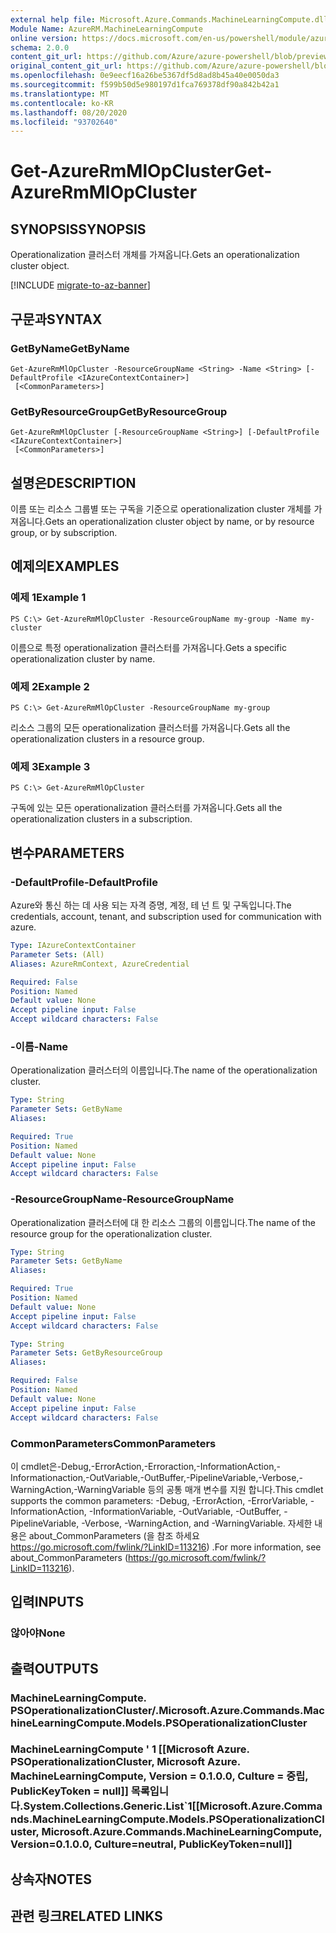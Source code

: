 ```yaml
---
external help file: Microsoft.Azure.Commands.MachineLearningCompute.dll-Help.xml
Module Name: AzureRM.MachineLearningCompute
online version: https://docs.microsoft.com/en-us/powershell/module/azurerm.machinelearningcompute/get-azurermmlopcluster
schema: 2.0.0
content_git_url: https://github.com/Azure/azure-powershell/blob/preview/src/ResourceManager/MachineLearningCompute/Commands.MachineLearningCompute/help/Get-AzureRmMlOpCluster.md
original_content_git_url: https://github.com/Azure/azure-powershell/blob/preview/src/ResourceManager/MachineLearningCompute/Commands.MachineLearningCompute/help/Get-AzureRmMlOpCluster.md
ms.openlocfilehash: 0e9eecf16a26be5367df5d8ad8b45a40e0050da3
ms.sourcegitcommit: f599b50d5e980197d1fca769378df90a842b42a1
ms.translationtype: MT
ms.contentlocale: ko-KR
ms.lasthandoff: 08/20/2020
ms.locfileid: "93702640"
---
```

# <span data-ttu-id="5180f-101">Get-AzureRmMlOpCluster</span><span class="sxs-lookup"><span data-stu-id="5180f-101">Get-AzureRmMlOpCluster</span></span>

## <span data-ttu-id="5180f-102">SYNOPSIS</span><span class="sxs-lookup"><span data-stu-id="5180f-102">SYNOPSIS</span></span>
<span data-ttu-id="5180f-103">Operationalization 클러스터 개체를 가져옵니다.</span><span class="sxs-lookup"><span data-stu-id="5180f-103">Gets an operationalization cluster object.</span></span>

[!INCLUDE [migrate-to-az-banner](../../includes/migrate-to-az-banner.md)]

## <span data-ttu-id="5180f-104">구문과</span><span class="sxs-lookup"><span data-stu-id="5180f-104">SYNTAX</span></span>

### <span data-ttu-id="5180f-105">GetByName</span><span class="sxs-lookup"><span data-stu-id="5180f-105">GetByName</span></span>
```
Get-AzureRmMlOpCluster -ResourceGroupName <String> -Name <String> [-DefaultProfile <IAzureContextContainer>]
 [<CommonParameters>]
```

### <span data-ttu-id="5180f-106">GetByResourceGroup</span><span class="sxs-lookup"><span data-stu-id="5180f-106">GetByResourceGroup</span></span>
```
Get-AzureRmMlOpCluster [-ResourceGroupName <String>] [-DefaultProfile <IAzureContextContainer>]
 [<CommonParameters>]
```

## <span data-ttu-id="5180f-107">설명은</span><span class="sxs-lookup"><span data-stu-id="5180f-107">DESCRIPTION</span></span>
<span data-ttu-id="5180f-108">이름 또는 리소스 그룹별 또는 구독을 기준으로 operationalization cluster 개체를 가져옵니다.</span><span class="sxs-lookup"><span data-stu-id="5180f-108">Gets an operationalization cluster object by name, or by resource group, or by subscription.</span></span>

## <span data-ttu-id="5180f-109">예제의</span><span class="sxs-lookup"><span data-stu-id="5180f-109">EXAMPLES</span></span>

### <span data-ttu-id="5180f-110">예제 1</span><span class="sxs-lookup"><span data-stu-id="5180f-110">Example 1</span></span>
```
PS C:\> Get-AzureRmMlOpCluster -ResourceGroupName my-group -Name my-cluster
```

<span data-ttu-id="5180f-111">이름으로 특정 operationalization 클러스터를 가져옵니다.</span><span class="sxs-lookup"><span data-stu-id="5180f-111">Gets a specific operationalization cluster by name.</span></span>

### <span data-ttu-id="5180f-112">예제 2</span><span class="sxs-lookup"><span data-stu-id="5180f-112">Example 2</span></span>
```
PS C:\> Get-AzureRmMlOpCluster -ResourceGroupName my-group
```

<span data-ttu-id="5180f-113">리소스 그룹의 모든 operationalization 클러스터를 가져옵니다.</span><span class="sxs-lookup"><span data-stu-id="5180f-113">Gets all the operationalization clusters in a resource group.</span></span>

### <span data-ttu-id="5180f-114">예제 3</span><span class="sxs-lookup"><span data-stu-id="5180f-114">Example 3</span></span>
```
PS C:\> Get-AzureRmMlOpCluster
```

<span data-ttu-id="5180f-115">구독에 있는 모든 operationalization 클러스터를 가져옵니다.</span><span class="sxs-lookup"><span data-stu-id="5180f-115">Gets all the operationalization clusters in a subscription.</span></span>

## <span data-ttu-id="5180f-116">변수</span><span class="sxs-lookup"><span data-stu-id="5180f-116">PARAMETERS</span></span>

### <span data-ttu-id="5180f-117">-DefaultProfile</span><span class="sxs-lookup"><span data-stu-id="5180f-117">-DefaultProfile</span></span>
<span data-ttu-id="5180f-118">Azure와 통신 하는 데 사용 되는 자격 증명, 계정, 테 넌 트 및 구독입니다.</span><span class="sxs-lookup"><span data-stu-id="5180f-118">The credentials, account, tenant, and subscription used for communication with azure.</span></span>

```yaml
Type: IAzureContextContainer
Parameter Sets: (All)
Aliases: AzureRmContext, AzureCredential

Required: False
Position: Named
Default value: None
Accept pipeline input: False
Accept wildcard characters: False
```

### <span data-ttu-id="5180f-119">-이름</span><span class="sxs-lookup"><span data-stu-id="5180f-119">-Name</span></span>
<span data-ttu-id="5180f-120">Operationalization 클러스터의 이름입니다.</span><span class="sxs-lookup"><span data-stu-id="5180f-120">The name of the operationalization cluster.</span></span>

```yaml
Type: String
Parameter Sets: GetByName
Aliases: 

Required: True
Position: Named
Default value: None
Accept pipeline input: False
Accept wildcard characters: False
```

### <span data-ttu-id="5180f-121">-ResourceGroupName</span><span class="sxs-lookup"><span data-stu-id="5180f-121">-ResourceGroupName</span></span>
<span data-ttu-id="5180f-122">Operationalization 클러스터에 대 한 리소스 그룹의 이름입니다.</span><span class="sxs-lookup"><span data-stu-id="5180f-122">The name of the resource group for the operationalization cluster.</span></span>

```yaml
Type: String
Parameter Sets: GetByName
Aliases: 

Required: True
Position: Named
Default value: None
Accept pipeline input: False
Accept wildcard characters: False
```

```yaml
Type: String
Parameter Sets: GetByResourceGroup
Aliases: 

Required: False
Position: Named
Default value: None
Accept pipeline input: False
Accept wildcard characters: False
```

### <span data-ttu-id="5180f-123">CommonParameters</span><span class="sxs-lookup"><span data-stu-id="5180f-123">CommonParameters</span></span>
<span data-ttu-id="5180f-124">이 cmdlet은-Debug,-ErrorAction,-Erroraction,-InformationAction,-Informationaction,-OutVariable,-OutBuffer,-PipelineVariable,-Verbose,-WarningAction,-WarningVariable 등의 공통 매개 변수를 지원 합니다.</span><span class="sxs-lookup"><span data-stu-id="5180f-124">This cmdlet supports the common parameters: -Debug, -ErrorAction, -ErrorVariable, -InformationAction, -InformationVariable, -OutVariable, -OutBuffer, -PipelineVariable, -Verbose, -WarningAction, and -WarningVariable.</span></span> <span data-ttu-id="5180f-125">자세한 내용은 about_CommonParameters (을 참조 하세요 https://go.microsoft.com/fwlink/?LinkID=113216) .</span><span class="sxs-lookup"><span data-stu-id="5180f-125">For more information, see about_CommonParameters (https://go.microsoft.com/fwlink/?LinkID=113216).</span></span>

## <span data-ttu-id="5180f-126">입력</span><span class="sxs-lookup"><span data-stu-id="5180f-126">INPUTS</span></span>

### <span data-ttu-id="5180f-127">않아야</span><span class="sxs-lookup"><span data-stu-id="5180f-127">None</span></span>

## <span data-ttu-id="5180f-128">출력</span><span class="sxs-lookup"><span data-stu-id="5180f-128">OUTPUTS</span></span>

### <span data-ttu-id="5180f-129">MachineLearningCompute. PSOperationalizationCluster/.</span><span class="sxs-lookup"><span data-stu-id="5180f-129">Microsoft.Azure.Commands.MachineLearningCompute.Models.PSOperationalizationCluster</span></span>

### <span data-ttu-id="5180f-130">MachineLearningCompute ' 1 [[Microsoft Azure. PSOperationalizationCluster, Microsoft Azure. MachineLearningCompute, Version = 0.1.0.0, Culture = 중립, PublicKeyToken = null]] 목록입니다.</span><span class="sxs-lookup"><span data-stu-id="5180f-130">System.Collections.Generic.List\`1[[Microsoft.Azure.Commands.MachineLearningCompute.Models.PSOperationalizationCluster, Microsoft.Azure.Commands.MachineLearningCompute, Version=0.1.0.0, Culture=neutral, PublicKeyToken=null]]</span></span>

## <span data-ttu-id="5180f-131">상속자</span><span class="sxs-lookup"><span data-stu-id="5180f-131">NOTES</span></span>

## <span data-ttu-id="5180f-132">관련 링크</span><span class="sxs-lookup"><span data-stu-id="5180f-132">RELATED LINKS</span></span>

